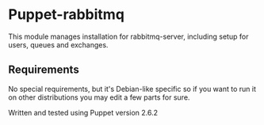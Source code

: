 # Puppet-rabbitmq #

This module manages installation for rabbitmq-server, including setup for users, queues and exchanges.

## Requirements ##

No special requirements, but it's Debian-like specific so if you want to run it on other distributions you may edit a few parts for sure.

Written and tested using Puppet version 2.6.2
